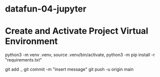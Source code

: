 # datafun-04-jupyter

# Create and Activate Project Virtual Environment
python3 -m venv .venv,
source .venv/bin/activate,
python3 -m pip install -r "requirements.txt"

git add .,
git commit -m "insert message"
git push -u origin main
